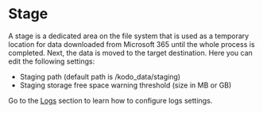 # Stage

A stage is a dedicated area on the file system that is used as a temporary location for data downloaded from Microsoft 365 until the whole process is completed. Next, the data is moved to the target destination. Here you can edit the following settings:

* Staging path (default path is /kodo\_data/staging)
* Staging storage free space warning threshold (size in MB or GB)

Go to the [Logs](https://storware.gitbook.io/kodo-for-cloud-office365/administration/kodoadmin-user-guide/settings/logs) section to learn how to configure logs settings.
